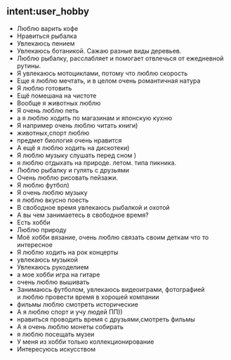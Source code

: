 ## intent:user_hobby
- Люблю варить кофе
- Нравиться рыбалка
- Увлекаюсь пением
- Увлекаюсь ботаникой. Сажаю разные виды деревьев.
- Люблю рыбалку, расслабляет и помогает отвлечься от ежедневной рутины.
- Я увлекаюсь мотоциклами, потому что люблю скорость
- Еще я люблю мечтать, и в целом очень романтичная натура
- Я люблю готовить  
- Ещё помешана на чистоте 
- Вообще я животных люблю
- Я очень люблю петь
- а я люблю ходить по магазинам и японскую кухню  
- Я например очень люблю читать книги) 
- животных,спорт люблю 
- предмет биология очень нравится
- А ещё я люблю ходить на дискотеки)
- Я люблю музыку слушать перед сном )
- я люблю отдыхать на природе. летом. типа пикника.
- Люблю рыбалку и гулять с друзьями
- Очень люблю рисовать пейзажи.
- Я люблю футбол)  
- Я очень люблю музыку 
- я люблю вкусно поесть 
- В свободное время увлекаюсь рыбалкой и охотой
- А вы чем занимаетесь в свободное время? 
- Есть хобби
- Люблю природу 
- Моё хобби вязание, очень люблю связать своим деткам что то интересное
- Я люблю ходить на рок концерты
- увлекаюсь музыкой
- Увлекаюсь рукоделием
- а мое хобби игра на гитаре
- очень люблю вышивать
- Занимаюсь футболом, увлекаюсь видеоиграми, фотографией<br />и люблю провести время в хорошей компании 
- фильмы люблю смотреть исторические
- А я люблю спорт и учу людей ПП))
- нравиться проводить время с друзьями,смотреть фильмы
- А я очень люблю монеты собирать
- я люблю посещать музеи
- У меня из хобби только коллекционирование
- Интересуюсь искусством 